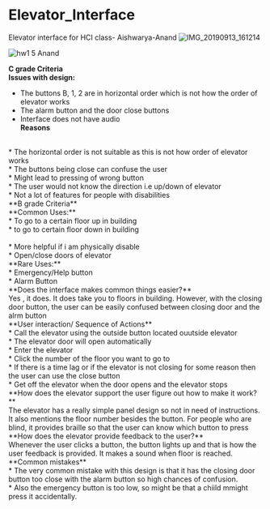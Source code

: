 # Elevator_Interface
Elevator interface for HCI class- Aishwarya-Anand
![IMG_20190913_161214](https://user-images.githubusercontent.com/40208288/65214168-96a27e00-da6e-11e9-8f5c-e56048673b2f.jpg)

![hw1 5 Anand](https://user-images.githubusercontent.com/40208288/65214377-627b8d00-da6f-11e9-8419-724d346a516a.gif)

**C grade Criteria**<br/>
**Issues with design:**<br/>
* The buttons B, 1, 2 are in horizontal order which is not how the order of elevator works<br/>
* The alarm button and the door close buttons<br/>
* Interface does not have audio<br/>
**Reasons**
<br/>
* The horizontal order is not suitable as this is not how order of elevator works<br/>
* The buttons being close can confuse the user<br/>
* Might lead to pressing of wrong button<br/>
* The user would not know the direction i.e up/down of elevator<br/>
* Not a lot of features for people with disabilities<br/>
**B grade Criteria**<br/>
**Common Uses:**<br/>
* To go to a certain floor up in building<br/>
* to go to certain floor down in building<br/><br/>
* More helpful if i am physically disable<br/>
* Open/close doors of elevator<br/>
**Rare Uses:**<br/>
* Emergency/Help button<br/>
* Alarm Button<br/>
**Does the interface makes common things easier?**<br/>
Yes , it does. It does take you to floors in building. However, with the closing door button, the user can be easily confused between closing door and the alrm button<br/>
**User interaction/ Sequence of Actions**<br/>
* Call the elevator using the outside button located ouutside elevator<br/>
* The elevator door will open automatically<br/>
* Enter the elevator<br/>
* Click the number of the floor you want to go to<br/>
* If there is a time lag or if the elevator is not closing for some reason then the user can use the close button<br/>
* Get off the elevator when the door opens and the elevator stops<br/>
**How does the elevator support the user figure out how to make it work?**<br/>
The  elevator has a really simple panel design so not in need of instructions. It also mentions the floor number besides the button. For people who are blind, it provides braille so that the user  can know which button to press<br/>
**How does the elevator provide feedback to the user?**<br/>
Whenever the user clicks a button, the button lights up and that is how the user feedback is provided. It makes a sound when floor  is reached.
**Common mistakes**<br/>
* The very common mistake with this design is that it has the closing door button too close with the alarm button so high chances of confusion.<br/>
* Also the emergency button is too low, so might be that a chiild mmight press it accidentally. <br/>





